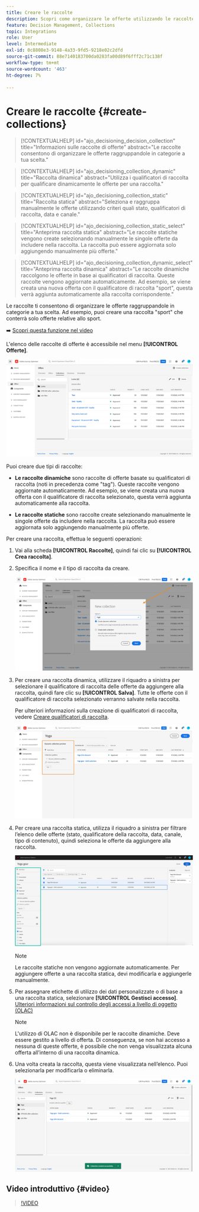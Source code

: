 ```yaml
---
title: Creare le raccolte
description: Scopri come organizzare le offerte utilizzando le raccolte
feature: Decision Management, Collections
topic: Integrations
role: User
level: Intermediate
exl-id: 0c8808e3-9148-4a33-9fd5-9218e02c2dfd
source-git-commit: 88e7140183700da0283fa00d89f6fff2c71c138f
workflow-type: tm+mt
source-wordcount: '463'
ht-degree: 7%

---
```


# Creare le raccolte {#create-collections}

>[!CONTEXTUALHELP]
>id="ajo_decisioning_decision_collection"
>title="Informazioni sulle raccolte di offerte"
>abstract="Le raccolte consentono di organizzare le offerte raggruppandole in categorie a tua scelta."

>[!CONTEXTUALHELP]
>id="ajo_decisioning_collection_dynamic"
>title="Raccolta dinamica"
>abstract="Utilizza i qualificatori di raccolta per qualificare dinamicamente le offerte per una raccolta."

>[!CONTEXTUALHELP]
>id="ajo_decisioning_collection_static"
>title="Raccolta statica"
>abstract="Seleziona e raggruppa manualmente le offerte utilizzando criteri quali stato, qualificatori di raccolta, data e canale."

>[!CONTEXTUALHELP]
>id="ajo_decisioning_collection_static_select"
>title="Anteprima raccolta statica"
>abstract="Le raccolte statiche vengono create selezionando manualmente le singole offerte da includere nella raccolta. La raccolta può essere aggiornata solo aggiungendo manualmente più offerte."

>[!CONTEXTUALHELP]
>id="ajo_decisioning_collection_dynamic_select"
>title="Anteprima raccolta dinamica"
>abstract="Le raccolte dinamiche raccolgono le offerte in base ai qualificatori di raccolta. Queste raccolte vengono aggiornate automaticamente. Ad esempio, se viene creata una nuova offerta con il qualificatore di raccolta &quot;sport&quot;, questa verrà aggiunta automaticamente alla raccolta corrispondente."

Le raccolte ti consentono di organizzare le offerte raggruppandole in categorie a tua scelta. Ad esempio, puoi creare una raccolta &quot;sport&quot; che conterrà solo offerte relative allo sport.

➡️ [Scopri questa funzione nel video](#video)

L&#39;elenco delle raccolte di offerte è accessibile nel menu **[!UICONTROL Offerte]**.

![](../assets/collections_list.png)

Puoi creare due tipi di raccolte:

* **Le raccolte dinamiche** sono raccolte di offerte basate su qualificatori di raccolta (noti in precedenza come &quot;tag&quot;). Queste raccolte vengono aggiornate automaticamente. Ad esempio, se viene creata una nuova offerta con il qualificatore di raccolta selezionato, questa verrà aggiunta automaticamente alla raccolta.

* **Le raccolte statiche** sono raccolte create selezionando manualmente le singole offerte da includere nella raccolta. La raccolta può essere aggiornata solo aggiungendo manualmente più offerte.

Per creare una raccolta, effettua le seguenti operazioni:

1. Vai alla scheda **[!UICONTROL Raccolte]**, quindi fai clic su **[!UICONTROL Crea raccolta]**.

1. Specifica il nome e il tipo di raccolta da creare.

   ![](../assets/collection_create.png)

1. Per creare una raccolta dinamica, utilizzare il riquadro a sinistra per selezionare il qualificatore di raccolta delle offerte da aggiungere alla raccolta, quindi fare clic su **[!UICONTROL Salva]**. Tutte le offerte con il qualificatore di raccolta selezionato verranno salvate nella raccolta.

   Per ulteriori informazioni sulla creazione di qualificatori di raccolta, vedere [Creare qualificatori di raccolta](../offer-library/creating-tags.md).

   ![](../assets/dynamic_collection.png)

1. Per creare una raccolta statica, utilizza il riquadro a sinistra per filtrare l’elenco delle offerte (stato, qualificatore della raccolta, data, canale, tipo di contenuto), quindi seleziona le offerte da aggiungere alla raccolta.

   ![](../assets/static_collection.png)

   >[!NOTE]
   >
   >Le raccolte statiche non vengono aggiornate automaticamente. Per aggiungere offerte a una raccolta statica, devi modificarla e aggiungerle manualmente.

1. Per assegnare etichette di utilizzo dei dati personalizzate o di base a una raccolta statica, selezionare **[!UICONTROL Gestisci accesso]**. [Ulteriori informazioni sul controllo degli accessi a livello di oggetto (OLAC)](../../administration/object-based-access.md)

   >[!NOTE]
   >
   >L&#39;utilizzo di OLAC non è disponibile per le raccolte dinamiche. Deve essere gestito a livello di offerta. Di conseguenza, se non hai accesso a nessuna di queste offerte, è possibile che non venga visualizzata alcuna offerta all’interno di una raccolta dinamica.

1. Una volta creata la raccolta, questa viene visualizzata nell’elenco. Puoi selezionarla per modificarla o eliminarla.

   ![](../assets/collection_created.png)

## Video introduttivo {#video}

>[!VIDEO](https://video.tv.adobe.com/v/329376?quality=12)


